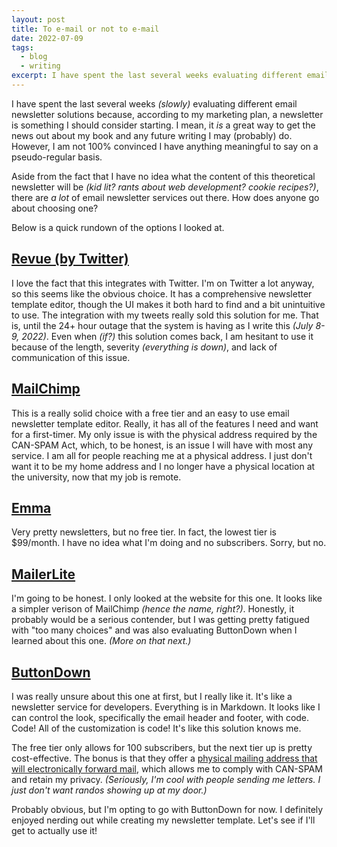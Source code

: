 ```yaml
---
layout: post
title: To e-mail or not to e-mail
date: 2022-07-09
tags:
  - blog
  - writing
excerpt: I have spent the last several weeks evaluating different email newsletter solutions because, according to my marketing plan, a newsletter is something I should consider starting.
---
```


I have spent the last several weeks _(slowly)_ evaluating different email newsletter solutions because, according to my marketing plan, a newsletter is something I should consider starting. I mean, it _is_ a great way to get the news out about my book and any future writing I may (probably) do. However, I am not 100% convinced I have anything meaningful to say on a pseudo-regular basis. 

Aside from the fact that I have no idea what the content of this theoretical newsletter will be _(kid lit? rants about web development? cookie recipes?)_, there are _a lot_ of email newsletter services out there. How does anyone go about choosing one?

Below is a quick rundown of the options I looked at.

## [Revue (by Twitter)](https://revue.co)

I love the fact that this integrates with Twitter. I'm on Twitter a lot anyway, so this seems like the obvious choice. It has a comprehensive newsletter template editor, though the UI makes it both hard to find and a bit unintuitive to use. The integration with my tweets really sold this solution for me. That is, until the 24+ hour outage that the system is having as I write this _(July 8-9, 2022)_. Even when _(if?)_ this solution comes back, I am hesitant to use it because of the length, severity _(everything is down)_, and lack of communication of this issue.

## [MailChimp](https://mailchimp.com/)

This is a really solid choice with a free tier and an easy to use email newsletter template editor. Really, it has all of the features I need and want for a first-timer. My only issue is with the physical address required by the CAN-SPAM Act, which, to be honest, is an issue I will have with most any service. I am all for people reaching me at a physical address. I just don't want it to be my home address and I no longer have a physical location at the university, now that my job is remote.

## [Emma](https://myemma.com/)

Very pretty newsletters, but no free tier. In fact, the lowest tier is $99/month. I have no idea what I'm doing and no subscribers. Sorry, but no.

## [MailerLite](https://www.mailerlite.com/)

I'm going to be honest. I only looked at the website for this one. It looks like a simpler verison of MailChimp _(hence the name, right?)_. Honestly, it probably would be a serious contender, but I was getting pretty fatigued with "too many choices" and was also evaluating ButtonDown when I learned about this one. _(More on that next.)_

## [ButtonDown](https://buttondown.email/)

I was really unsure about this one at first, but I really like it. It's like a newsletter service for developers. Everything is in Markdown. It looks like I can control the look, specifically the email header and footer, with code. Code! All of the customization is code! It's like this solution knows me.

The free tier only allows for 100 subscribers, but the next tier up is pretty cost-effective. The bonus is that they offer a [physical mailing address that will electronically forward mail](https://www.notion.so/b657ff246c884b6e82327449a114ea4e?v=1d857c36b82f452ea28afdf7844eea49&p=164a40bedd444dcfb6990cfefbe11dcd), which allows me to comply with CAN-SPAM and retain my privacy. _(Seriously, I'm cool with people sending me letters. I just don't want randos showing up at my door.)_

Probably obvious, but I'm opting to go with ButtonDown for now. I definitely enjoyed nerding out while creating my newsletter template. Let's see if I'll get to actually use it!
